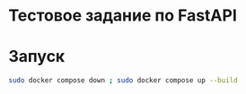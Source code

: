 # Тестовое задание по FastAPI

# Запуск

```bash
sudo docker compose down ; sudo docker compose up --build
```
